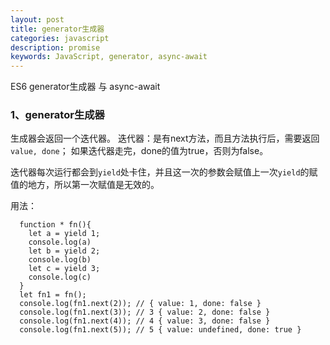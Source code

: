 ```yaml
---
layout: post
title: generator生成器
categories: javascript
description: promise
keywords: JavaScript, generator, async-await
---
```



ES6 generator生成器 与 async-await


### 1、generator生成器

生成器会返回一个迭代器。
迭代器：是有next方法，而且方法执行后，需要返回 `value, done`；
如果迭代器走完，done的值为true，否则为false。

迭代器每次运行都会到`yield`处卡住，并且这一次的参数会赋值上一次`yield`的赋值的地方，所以第一次赋值是无效的。

用法：

```
  function * fn(){
    let a = yield 1;
    console.log(a)
    let b = yield 2;
    console.log(b)
    let c = yield 3;
    console.log(c)
  }
  let fn1 = fn();
  console.log(fn1.next(2)); // { value: 1, done: false } 
  console.log(fn1.next(3)); // 3 { value: 2, done: false }
  console.log(fn1.next(4)); // 4 { value: 3, done: false }
  console.log(fn1.next(5)); // 5 { value: undefined, done: true }
```


